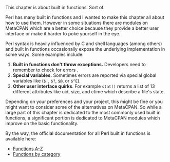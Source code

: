 This chapter is about built in functions.  Sort of.  

Perl has many built in functions and I wanted to make this chapter all about
how to use them.  However in some situations there are modules on MetaCPAN
which are a better choice because they provide a better user interface or make
it harder to poke yourself in the eye.  

Perl syntax is heavily influenced by C and shell languages (among others) and
built in functions occasionally expose the underlying implementation in some
ways.  Some examples include:

1. **Built in functions don't throw exceptions.**  Developers need
to remember to check for errors .
2. **Special variables.**  Sometimes errors are reported via special
global variables like (`$!`, `$?`, `$@`, or `$^E`).
3. **Other user interface quirks**.  For example `stat()` returns a list of
13 different attributes like uid, size, and ctime which describe a file's state.

Depending on your preferences and your project, this might be fine or you might
want to consider some of the alternatives on MetaCPAN.  So while a large part
of this chapter is dedicated to the most commonly used built in functions, a
significant portion is dedicated to MetaCPAN modules which improve on the
basic functionality.

By the way, the official documentation for all Perl built in functions is
available here:

- [Functions A-Z](https://perldoc.perl.org/index-functions.html)
- [Functions by category](https://perldoc.perl.org/index-functions-by-cat.html)
